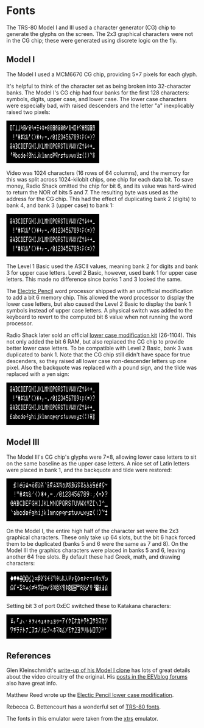 # Fonts

The TRS-80 Model I and III used a character generator (CG) chip to generate
the glyphs on the screen. The 2x3 graphical characters were not in the CG chip; these
were generated using discrete logic on the fly.

## Model I

The Model I used a MCM6670 CG chip, providing 5&times;7 pixels for each glyph.

It's helpful to think of the character set as being broken into
32-character banks. The Model I's CG chip had four banks
for the first 128 characters: symbols, digits, upper case, and
lower case. The lower case characters were especially bad,
with raised descenders and the letter "a" inexplicably raised two pixels:

![Model I character set](images/model1a.png)

Video was 1024 characters (16 rows of 64 columns), and the memory for this
was split across 1024-kilobit chips, one chip for each
data bit. To save money, Radio Shack omitted the chip
for bit 6, and its value was hard-wired to return the NOR of bits 5 and 7.
The resulting byte was used as the address for the CG chip.
This had the effect of duplicating bank 2 (digits) to bank 4, and
bank 3 (upper case) to bank 1:

![Model I character set](images/model1a-bit6.png)
 
The Level 1 Basic used the ASCII values, meaning bank 2 for digits
and bank 3 for upper case letters. Level 2 Basic, however, used
bank 1 for upper case letters. This made no difference since banks
1 and 3 looked the same.

The [Electric Pencil](https://en.wikipedia.org/wiki/Electric_Pencil)
word processor shipped with an unofficial modification to add
a bit 6 memory chip. This allowed the word processor to display
the lower case letters, but also caused the Level 2 Basic to display
the bank 1 symbols instead of upper case letters. A physical switch was
added to the keyboard to revert to the computed bit 6 value
when not running the word processor.

Radio Shack later sold an official 
[lower case modification kit](http://www.trs-80.org/radio-shack-lower-case-kit/) 
(26-1104). This not only
added the bit 6 RAM, but also replaced the CG chip to provide better
lower case letters. To be compatible with Level 2 Basic, bank 3 was duplicated to
bank 1. Note that the CG chip still didn't have space for true descenders, so they
raised all lower case non-descender letters up one pixel. Also the backquote
was replaced with a pound sign, and the tilde was replaced with a yen sign:

![Model I character set](images/model1b.png)

## Model III

The Model III's CG chip's glyphs were 7&times;8, allowing
lower case letters to sit on the same baseline as the upper case letters.
A nice set of Latin letters were placed in bank 1, and the backquote
and tilde were restored:

![Model I character set](images/model3-1.png)

On the Model I, the entire high half of the character set were the
2x3 graphical characters. These only take up 64 slots, but the
bit 6 hack forced them to be duplicated (banks 5 and 6 were the
same as 7 and 8). On the Model III the graphics characters were
placed in banks 5 and 6, leaving another 64 free slots. By default
these had Greek, math, and drawing characters:  

![Model I character set](images/model3-2.png)

Setting bit 3 of port 0xEC switched these to Katakana characters:

![Model I character set](images/model3-3.png)

## References

Glen Kleinschmidt's [write-up of his Model I clone](http://www.glensstuff.com/trs80/docco/trs80model1clone.pdf)
has lots of great details about the video circuitry of the original.
His [posts in the EEVblog forums](https://www.eevblog.com/forum/projects/cloning-a-tandy-trs-80-model-1/) also have great info.

Matthew Reed wrote up the [Electic Pencil lower case modification](http://www.trs-80.org/electric-pencil-lowercase-modification/).

Rebecca G. Bettencourt has a wonderful set of [TRS-80 fonts](https://www.kreativekorp.com/software/fonts/trs80.shtml).

The fonts in this emulator were taken from the [xtrs](https://www.tim-mann.org/xtrs.html)
emulator.
